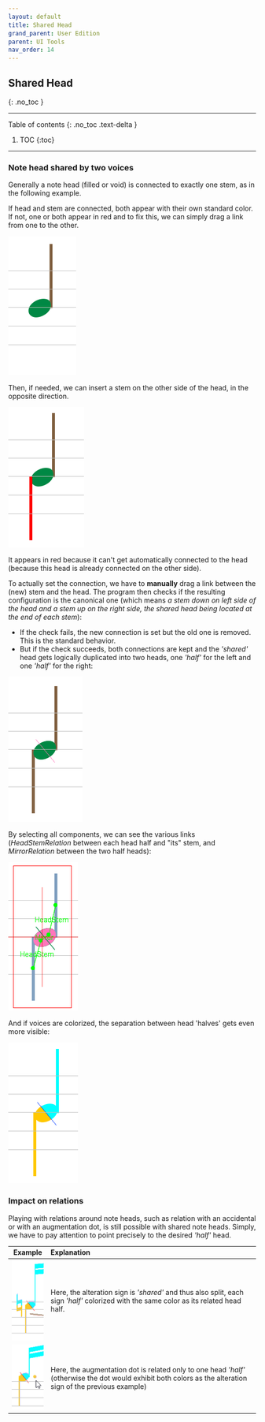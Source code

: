 ```yaml
---
layout: default
title: Shared Head
grand_parent: User Edition
parent: UI Tools
nav_order: 14
---
```

## Shared Head
{: .no_toc }

---
Table of contents
{: .no_toc .text-delta }

1. TOC
{:toc}
---

### Note head shared by two voices

Generally a note head (filled or void) is connected to exactly one stem, as in the following example.

If head and stem are connected, both appear with their own standard color.
If not, one or both appear in red and to fix this, we can simply drag a link from one to the other.

![](../assets/images/shared_head_1.png)

Then, if needed, we can insert a stem on the other side of the head, in the opposite direction.

![](../assets/images/shared_head_2.png)

It appears in red because it can't get automatically connected to the head
(because this head is already connected on the other side).

To actually set the  connection, we have to **manually** drag a link between the (new) stem and the
head.
The program then checks if the resulting configuration is the canonical one
(which means _a stem down on left side of the head and a stem up on the right side,
the shared head being located at the end of each stem_):

* If the check fails, the new connection is set but the old one is removed.
This is the standard behavior.
* But if the check succeeds, both connections are kept and the _'shared'_ head gets logically
duplicated into two heads, one _'half'_ for the left and one _'half'_ for the right:

![](../assets/images/shared_head_3.png)

By selecting all components, we can see the various links
(_HeadStemRelation_ between each head half and "its" stem, and _MirrorRelation_ between the two
half heads):

![](../assets/images/shared_head_4.png)

And if voices are colorized, the separation between head 'halves' gets even more visible:

![](../assets/images/shared_head_5.png)

### Impact on relations

Playing with relations around note heads, such as relation with an accidental or with an
augmentation dot, is still possible with shared note heads.
Simply, we have to pay attention to point precisely to the desired _'half'_ head.

| Example | Explanation |
| :---:   | :---        |
| ![](../assets/images/shared_alter.png) | Here, the alteration sign is _'shared'_ and thus also split, each sign _'half'_ colorized with the same color as its related head half.| 
| ![](../assets/images/non_shared_dot.png) | Here, the augmentation dot is related only to one head _'half'_ (otherwise the dot would exhibit both colors as the alteration sign of the previous example) |
